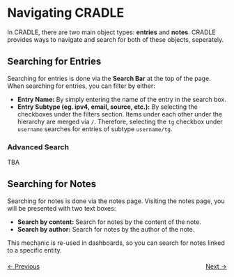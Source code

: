 # Navigating CRADLE

In CRADLE, there are two main object types: **entries** and **notes**. CRADLE provides ways to navigate and search for both of these objects, seperately.

## Searching for Entries

Searching for entries is done via the **Search Bar** at the top of the page. When searching for entries, you can filter by either:
- **Entry Name:** By simply entering the name of the entry in the search box.
- **Entry Subtype (eg. ipv4, email, source, etc.):** By selecting the checkboxes under the filters section. Items under each other under the hierarchy are merged via `/`. Therefore, selecting the `tg` checkbox under `username` searches for entries of subtype `username/tg`.

### Advanced Search
TBA

## Searching for Notes

Searching for notes is done via the notes page. Visiting the notes page, you will be presented with two text boxes:
- **Search by content:** Search for notes by the content of the note.
- **Search by author:** Search for notes by the author of the note.

This mechanic is re-used in dashboards, so you can search for notes linked to a specific entity.

<div style="display: flex; justify-content: space-between; margin-top: 20px;">
    <a href="/notes/guide_fleeting" data-custom-href="/notes/guide_fleeting">← Previous</a>
    <a href="/notes/guide_dashboard" data-custom-href="/notes/guide_dashboard">Next →</a>
</div>